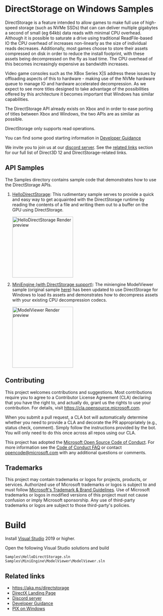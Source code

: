 # DirectStorage on Windows Samples
DirectStorage is a feature intended to allow games to make full use of high-speed storage (such as NVMe SSDs) that can can deliver multiple gigabytes a second of small (eg 64kb) data reads with minimal CPU overhead.  Although it is possible to saturate a drive using traditional ReadFile-based IO the CPU overhead of increases non-linearly as the size of individual reads decreases.  Additionally, most games choose to store their assets compressed on disk in order to reduce the install footprint, with these assets being decompressed on the fly as load time.  The CPU overhead of this becomes increasingly expensive as bandwidth increases.

Video game consoles such as the XBox Series X|S address these issues by offloading aspects of this to hardware - making use of the NVMe hardware queue to manage IO and hardware accelerated decompression.  As we expect to see more titles designed to take advantage of the possibilities offered by this architecture it becomes important that Windows has similar capabilities.

The DirectStorage API already exists on Xbox and in order to ease porting of titles between Xbox and Windows, the two APIs are as similar as possible.

DirectStorage only supports read operations.

You can find some good starting information in [Developer Guidance](Docs/DEVGUIDANCE.md)

We invite you to join us at our [discord server](http://discord.gg/directx). See the [related links](##-Related-links) section for our full list of Direct3D 12 and DirectStorage-related links.

## API Samples
The Samples directory contains sample code that demonstrates how to use the DirectStorage APIs.

1. [HelloDirectStorage](Samples/HelloDirectStorage/README.md): This rudimentary sample serves to provide a quick and easy way to get acquainted with the DirectStorage runtime by reading the contents of a file and writing them out to a buffer on the GPU using DirectStorage.
    
    <img src="Samples/HelloDirectStorage/HelloDirectStorageRender.png" alt="HelloDirectStorage Render preview" height="200">

2. [MiniEngine (with DirectStorage support)](Samples/MiniEngine/DirectStorage/README.md): The miniengine ModelViewer sample (original sample [here](https://github.com/microsoft/DirectX-Graphics-Samples/tree/master/MiniEngine)) has been updated to use DirectStorage for Windows to load its assets and demonstrates how to decompress assets with your existing CPU decompression codecs.
    
    <img src="Samples/MiniEngine/DirectStorage/ModelViewerRender.png" alt="ModelViewer Render preview" height="200">

## Contributing

This project welcomes contributions and suggestions.  Most contributions require you to agree to a Contributor License Agreement (CLA) declaring that you have the right to, and actually do, grant us the rights to use your contribution. For details, visit https://cla.opensource.microsoft.com.

When you submit a pull request, a CLA bot will automatically determine whether you need to provide a CLA and decorate the PR appropriately (e.g., status check, comment). Simply follow the instructions provided by the bot. You will only need to do this once across all repos using our CLA.

This project has adopted the [Microsoft Open Source Code of Conduct](https://opensource.microsoft.com/codeofconduct/). For more information see the [Code of Conduct FAQ](https://opensource.microsoft.com/codeofconduct/faq/) or contact [opencode@microsoft.com](mailto:opencode@microsoft.com) with any additional questions or comments.

## Trademarks

This project may contain trademarks or logos for projects, products, or services. Authorized use of Microsoft trademarks or logos is subject to and must follow 
[Microsoft's Trademark & Brand Guidelines](https://www.microsoft.com/en-us/legal/intellectualproperty/trademarks/usage/general). Use of Microsoft trademarks or logos in modified versions of this project must not cause confusion or imply Microsoft sponsorship. Any use of third-party trademarks or logos are subject to those third-party's policies.

# Build
Install [Visual Studio](http://www.visualstudio.com/downloads) 2019 or higher.

Open the following Visual Studio solutions and build
```
Samples\HelloDirectStorage.sln
Samples\MiniEngine\ModelViewer\ModelViewer.sln
```

## Related links
* https://aka.ms/directstorage
* [DirectX Landing Page](https://devblogs.microsoft.com/directx/landing-page/)
* [Discord server](http://discord.gg/directx)
* [Developer Guidance](Docs/DEVGUIDANCE.md)
* [PIX on Windows](https://devblogs.microsoft.com/pix/documentation/)
